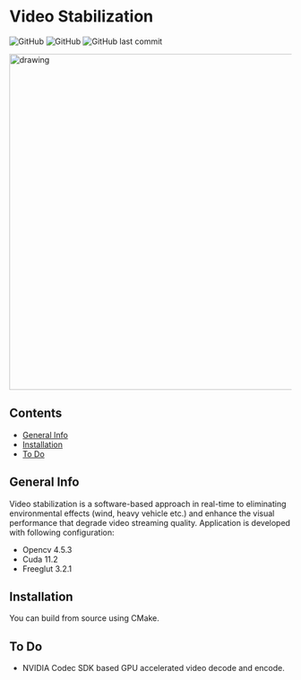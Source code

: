 # Video Stabilization
 
<!--- [![Hits](https://hits.seeyoufarm.com/api/count/incr/badge.svg?url=https%3A%2F%2Fgithub.com%2Fegecetin%2FVideoStabilization)](https://hits.seeyoufarm.com) -->
![GitHub](https://img.shields.io/badge/Language-C++-informational?style=plastic)
![GitHub](https://img.shields.io/github/license/egecetin/VideoStabilization?style=plastic)
![GitHub last commit](https://img.shields.io/github/last-commit/egecetin/VideoStabilization?style=plastic)

<!-- Add example gif here !!!-->
<img src="https://github.com/egecetin/VideoStabilization/blob/5e763872012221003875c2401f425dde4ac3c99a/resource/sample.gif" alt="drawing" width="600"/>

## Contents

* [General Info](#general-info)
* [Installation](#installation)
* [To Do](#to-do)

## General Info

Video stabilization is a software-based approach in real-time to eliminating environmental effects (wind, heavy vehicle etc.) and enhance the visual performance that degrade video streaming quality. Application is developed with following configuration:

* Opencv 4.5.3
* Cuda 11.2
* Freeglut 3.2.1

## Installation

You can build from source using CMake.

## To Do

- NVIDIA Codec SDK based GPU accelerated video decode and encode.
